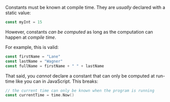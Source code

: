 Constants must be known at compile time. They are _usually_ declared with a static value:

```go
const myInt = 15
```

However, constants _can be computed_ as long as the computation can happen at _compile time_.

For example, this is valid:

```go
const firstName = "Lane"
const lastName = "Wagner"
const fullName = firstName + " " + lastName
```

That said, you _cannot_ declare a constant that can only be computed at run-time like you can in JavaScript. This breaks:

```go
// the current time can only be known when the program is running
const currentTime = time.Now()
```